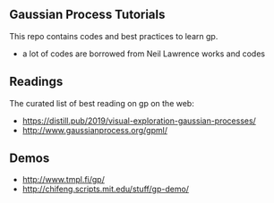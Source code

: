 ## Gaussian Process Tutorials
This repo contains codes and best practices to learn gp.

- a lot of codes are borrowed from Neil Lawrence works and codes

## Readings
The curated list of best reading on gp on the web:
- https://distill.pub/2019/visual-exploration-gaussian-processes/
- http://www.gaussianprocess.org/gpml/

## Demos
- http://www.tmpl.fi/gp/
- http://chifeng.scripts.mit.edu/stuff/gp-demo/